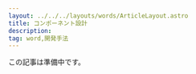```yaml
---
layout: ../../../layouts/words/ArticleLayout.astro
title: コンポーネント設計
description:
tag: word,開発手法
---
```


この記事は準備中です。
